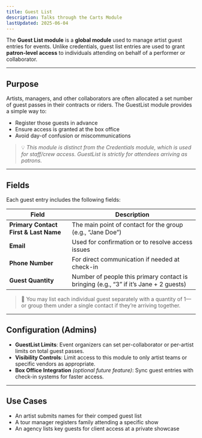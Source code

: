 ```yaml
---
title: Guest List
description: Talks through the Carts Module
lastUpdated: 2025-06-04
---
```


The **Guest List module** is a **global module** used to manage artist guest entries for events. Unlike credentials, guest list entries are used to grant **patron-level access** to individuals attending on behalf of a performer or collaborator.

---

## Purpose

Artists, managers, and other collaborators are often allocated a set number of guest passes in their contracts or riders. The GuestList module provides a simple way to:

- Register those guests in advance
- Ensure access is granted at the box office
- Avoid day-of confusion or miscommunications

> 💡 _This module is distinct from the Credentials module, which is used for staff/crew access. GuestList is strictly for attendees arriving as patrons._

---

## Fields

Each guest entry includes the following fields:

| Field                                 | Description                                                                           |
| ------------------------------------- | ------------------------------------------------------------------------------------- |
| **Primary Contact First & Last Name** | The main point of contact for the group (e.g., “Jane Doe”)                            |
| **Email**                             | Used for confirmation or to resolve access issues                                     |
| **Phone Number**                      | For direct communication if needed at check-in                                        |
| **Guest Quantity**                    | Number of people this primary contact is bringing (e.g., “3” if it’s Jane + 2 guests) |

> 📝 You may list each individual guest separately with a quantity of 1—or group them under a single contact if they’re arriving together.

---

## Configuration (Admins)

- **GuestList Limits**: Event organizers can set per-collaborator or per-artist limits on total guest passes.
- **Visibility Controls**: Limit access to this module to only artist teams or specific vendors as appropriate.
- **Box Office Integration** _(optional future feature)_: Sync guest entries with check-in systems for faster access.

---

## Use Cases

- An artist submits names for their comped guest list
- A tour manager registers family attending a specific show
- An agency lists key guests for client access at a private showcase
